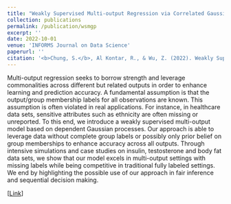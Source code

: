 ```yaml
---
title: "Weakly Supervised Multi-output Regression via Correlated Gaussian Processes"
collection: publications
permalink: /publication/wsmgp
excerpt: ''
date: 2022-10-01
venue: 'INFORMS Journal on Data Science'
paperurl: ''
citation: '<b>Chung, S.</b>, Al Kontar, R., & Wu, Z. (2022). Weakly Supervised Multi-output Regression via Correlated Gaussian Processes. <i>INFORMS Journal on Data Science</i> 1(2):115-137.'
---
```


Multi-output regression seeks to borrow strength and leverage commonalities across different but related outputs in order to enhance learning and prediction accuracy. A fundamental assumption is that the output/group membership labels for all observations are known. This assumption is often violated in real applications. For instance, in healthcare data sets, sensitive attributes such as ethnicity are often missing or unreported. To this end, we introduce a weakly supervised multi-output model based on dependent Gaussian processes. Our approach is able to leverage data without complete group labels or possibly only prior belief on group memberships to enhance accuracy across all outputs. Through intensive simulations and case studies on insulin, testosterone and body fat data sets, we show that our model excels in multi-output settings with missing labels while being competitive in traditional fully labeled settings. We end by highlighting the possible use of our approach in fair inference and sequential decision making.

[[Link](https://pubsonline.informs.org/doi/full/10.1287/ijds.2022.0018)]
